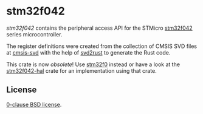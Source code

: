 stm32f042
=========

_stm32f042_ contains the peripheral access API for the STMicro [stm32f042]
series microcontroller.

The register definitions were created from the collection of CMSIS SVD files at
[cmsis-svd][] with the help of [svd2rust][] to generate the Rust code. 

This crate is now *obsolete*! Use [stm32f0][] instead or have a look at the
[stm32f042-hal][] crate for an implementation using that crate.

[stm32f042]: http://www.st.com/content/st_com/en/products/microcontrollers/stm32-32-bit-arm-cortex-mcus/stm32-mainstream-mcus/stm32f0-series/stm32f0x2/stm32f042f6.html
[cmsis-svd]: https://github.com/posborne/cmsis-svd.git
[svd2rust]: https://github.com/japaric/svd2rust
[stm32f0]: https://crates.io/crates/stm32f0
[stm32f042-hal]: https://crates.io/crates/stm32f042-hal

License
-------

[0-clause BSD license](LICENSE-0BSD.txt).
